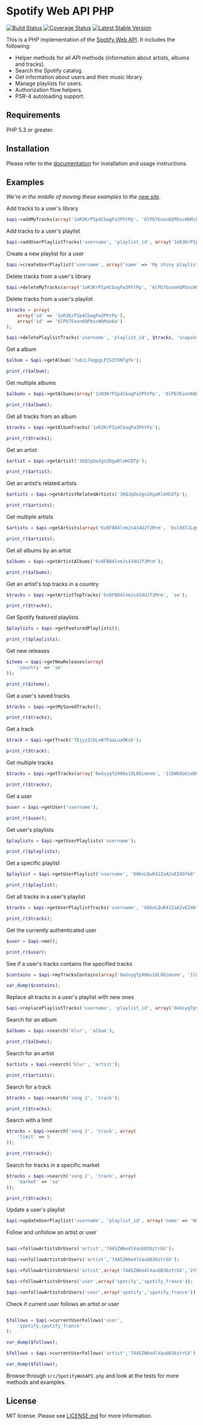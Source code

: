 # Spotify Web API PHP

[![Build Status](https://travis-ci.org/jwilsson/spotify-web-api-php.svg?branch=master)](https://travis-ci.org/jwilsson/spotify-web-api-php)
[![Coverage Status](https://img.shields.io/coveralls/jwilsson/spotify-web-api-php.svg)](https://coveralls.io/r/jwilsson/spotify-web-api-php?branch=master)
[![Latest Stable Version](https://poser.pugx.org/jwilsson/spotify-web-api-php/v/stable.svg)](https://packagist.org/packages/jwilsson/spotify-web-api-php)

This is a PHP implementation of the [Spotify Web API](https://developer.spotify.com/web-api/). It includes the following:

* Helper methods for all API methods (information about artists, albums and tracks).
* Search the Spotify catalog.
* Get information about users and their music library.
* Manage playlists for users.
* Authorization flow helpers.
* PSR-4 autoloading support.

## Requirements
PHP 5.3 or greater.

## Installation

Please refer to the [documentation](http://jwilsson.github.io/spotify-web-api-php/) for installation and usage instructions.

## Examples

*We're in the middle of moving these examples to the [new site](http://jwilsson.github.io/spotify-web-api-php/examples/).*

Add tracks to a user's library

```php
$api->addMyTracks(array('1oR3KrPIp4CbagPa3PhtPp', '6lPb7Eoon6QPbscWbMsk6a'));
```

Add tracks to a user's playlist

```php
$api->addUserPlaylistTracks('username', 'playlist_id', array('1oR3KrPIp4CbagPa3PhtPp', '6lPb7Eoon6QPbscWbMsk6a'));
```

Create a new playlist for a user

```php
$api->createUserPlaylist('username', array('name' => 'My shiny playlist'));
```

Delete tracks from a user's library

```php
$api->deleteMyTracks(array('1oR3KrPIp4CbagPa3PhtPp', '6lPb7Eoon6QPbscWbMsk6a'));
```

Delete tracks from a user's playlist

```php
$tracks = array(
    array('id' => '1oR3KrPIp4CbagPa3PhtPp'),
    array('id' => '6lPb7Eoon6QPbscWbMsk6a')
);

$api->deletePlaylistTracks('username', 'playlist_id', $tracks, 'snapshot_id');
```

Get a album

```php
$album = $api->getAlbum('7u6zL7kqpgLPISZYXNTgYk');

print_r($album);
```

Get multiple albums

```php
$albums = $api->getAlbums(array('1oR3KrPIp4CbagPa3PhtPp', '6lPb7Eoon6QPbscWbMsk6a'));

print_r($albums);
```

Get all tracks from an album

```php
$tracks = $api->getAlbumTracks('1oR3KrPIp4CbagPa3PhtPp');

print_r($tracks);
```

Get an artist

```php
$artist = $api->getArtist('36QJpDe2go2KgaRleHCDTp');

print_r($artist);
```

Get an artist's related artists

```php
$artists = $api->getArtistRelatedArtists('36QJpDe2go2KgaRleHCDTp');

print_r($artists);
```

Get multiple artists

```php
$artists = $api->getArtists(array('6v8FB84lnmJs434UJf2Mrm', '6olE6TJLqED3rqDCT0FyPh'));

print_r($artists);
```

Get all albums by an artist

```php
$albums = $api->getArtistAlbums('6v8FB84lnmJs434UJf2Mrm');

print_r($albums);
```

Get an artist's top tracks in a country

```php
$tracks = $api->getArtistTopTracks('6v8FB84lnmJs434UJf2Mrm', 'se');

print_r($tracks);
```

Get Spotify featured playlists
```php
$playlists = $api->getFeaturedPlaylists();

print_r($playlists);
```

Get new releases
```php
$items = $api->getNewReleases(array(
    'country' => 'se'
));

print_r($items);
```

Get a user's saved tracks
```php
$tracks = $api->getMySavedTracks();

print_r($tracks);
```

Get a track

```php
$track = $api->getTrack('7EjyzZcbLxW7PaaLua9Ksb');

print_r($track);
```

Get multiple tracks

```php
$tracks = $api->getTracks(array('0eGsygTp906u18L0Oimnem', '1lDWb6b6ieDQ2xT7ewTC3G'));

print_r($tracks);
```

Get a user

```php
$user = $api->getUser('username');

print_r($user);
```

Get user's playlists

```php
$playlists = $api->getUserPlaylists('username');

print_r($playlists);
```

Get a specific playlist

```php
$playlist = $api->getUserPlaylist('username', '606nLQuR41ZaA2vEZ4Ofb8');

print_r($playlist);
```

Get all tracks in a user's playlist

```php
$tracks = $api->getUserPlaylistTracks('username', '606nLQuR41ZaA2vEZ4Ofb8');

print_r($tracks);
```

Get the currently authenticated user

```php
$user = $api->me();

print_r($user);
```

See if a user's tracks contains the specified tracks

```php
$contains = $api->myTracksContains(array('0eGsygTp906u18L0Oimnem', '1lDWb6b6ieDQ2xT7ewTC3G'));

var_dump($contains);
```

Replace all tracks in a user's playlist with new ones

```php
$api->replacePlaylistTracks('username', 'playlist_id', array('0eGsygTp906u18L0Oimnem', '1lDWb6b6ieDQ2xT7ewTC3G'));
```

Search for an album

```php
$albums = $api->search('blur', 'album');

print_r($albums);
```

Search for an artist

```php
$artists = $api->search('blur', 'artist');

print_r($artists);
```

Search for a track

```php
$tracks = $api->search('song 2', 'track');

print_r($tracks);
```

Search with a limit

```php
$tracks = $api->search('song 2', 'track', array(
    'limit' => 5
));

print_r($tracks);
```

Search for tracks in a specific market

```php
$tracks = $api->search('song 2', 'track', array(
    'market' => 'se'
));

print_r($tracks);
```

Update a user's playlist

```php
$api->updateUserPlaylist('username', 'playlist_id', array('name' => 'New name'));
```

Follow and unfollow an artist or user

```php

$api->followArtistsOrUsers('artist','74ASZWbe4lXaubB36ztrGX');

$api->unfollowArtistsOrUsers('artist','74ASZWbe4lXaubB36ztrGX');

$api->followArtistsOrUsers('artist',array('74ASZWbe4lXaubB36ztrGX','2t9yJDJIEtvPmr2iRIdqBf'));

$api->followArtistsOrUsers('user',array('spotify','spotify_france'));

$api->unfollowArtistsOrUsers('user',array('spotify','spotify_france'));
```

Check if current user follows an artist or user

```php

$follows = $api->currentUserFollows('user',
    'spotify,spotify_france'
);

var_dump($follows);

$follows = $api->currentUserFollows('artist','74ASZWbe4lXaubB36ztrGX');

var_dump($follows);
```


Browse through `src/SpotifyWebAPI.php` and look at the tests for more methods and examples.

## License
MIT license. Please see [LICENSE.md](LICENSE.md) for more information.
